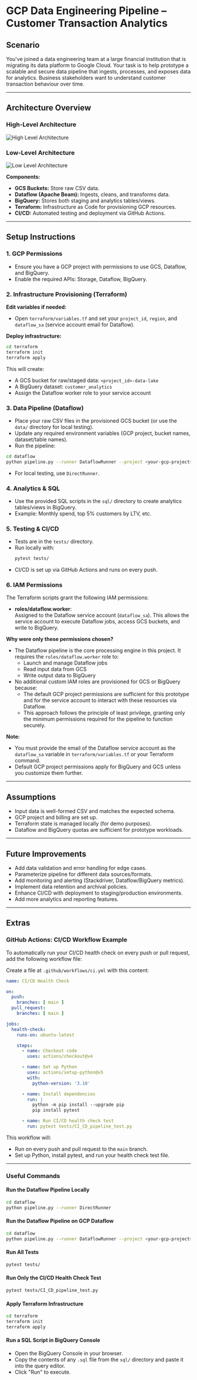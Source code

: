 # GCP Data Engineering Pipeline – Customer Transaction Analytics

## Scenario

You've joined a data engineering team at a large financial institution that is migrating its data platform to Google Cloud. Your task is to help prototype a scalable and secure data pipeline that ingests, processes, and exposes data for analytics. Business stakeholders want to understand customer transaction behaviour over time.

---

## Architecture Overview

### High-Level Architecture
![High Level Architecture](High%20Level.png)

### Low-Level Architecture
![Low Level Architecture](Low%20Level.png)

**Components:**
- **GCS Buckets:** Store raw CSV data.
- **Dataflow (Apache Beam):** Ingests, cleans, and transforms data.
- **BigQuery:** Stores both staging and analytics tables/views.
- **Terraform:** Infrastructure as Code for provisioning GCP resources.
- **CI/CD:** Automated testing and deployment via GitHub Actions.

---

## Setup Instructions

### 1. GCP Permissions
- Ensure you have a GCP project with permissions to use GCS, Dataflow, and BigQuery.
- Enable the required APIs: Storage, Dataflow, BigQuery.

### 2. Infrastructure Provisioning (Terraform)
**Edit variables if needed:**
- Open `terraform/variables.tf` and set your `project_id`, `region`, and `dataflow_sa` (service account email for Dataflow).

**Deploy infrastructure:**
```bash
cd terraform
terraform init
terraform apply
```
This will create:
- A GCS bucket for raw/staged data: `<project_id>-data-lake`
- A BigQuery dataset: `customer_analytics`
- Assign the Dataflow worker role to your service account

### 3. Data Pipeline (Dataflow)
- Place your raw CSV files in the provisioned GCS bucket (or use the `data/` directory for local testing).
- Update any required environment variables (GCP project, bucket names, dataset/table names).
- Run the pipeline:
```bash
cd dataflow
python pipeline.py --runner DataflowRunner --project <your-gcp-project> --temp_location gs://<your-bucket>/temp --region <region>
```
- For local testing, use `DirectRunner`.

### 4. Analytics & SQL
- Use the provided SQL scripts in the `sql/` directory to create analytics tables/views in BigQuery.
- Example: Monthly spend, top 5% customers by LTV, etc.

### 5. Testing & CI/CD
- Tests are in the `tests/` directory.
- Run locally with:
  ```bash
  pytest tests/
  ```
- CI/CD is set up via GitHub Actions and runs on every push.

### 6. IAM Permissions

The Terraform scripts grant the following IAM permissions:

- **roles/dataflow.worker**:  
  Assigned to the Dataflow service account (`dataflow_sa`). This allows the service account to execute Dataflow jobs, access GCS buckets, and write to BigQuery.

**Why were only these permissions chosen?**
- The Dataflow pipeline is the core processing engine in this project. It requires the `roles/dataflow.worker` role to:
  - Launch and manage Dataflow jobs
  - Read input data from GCS
  - Write output data to BigQuery
- No additional custom IAM roles are provisioned for GCS or BigQuery because:
  - The default GCP project permissions are sufficient for this prototype and for the service account to interact with these resources via Dataflow.
  - This approach follows the principle of least privilege, granting only the minimum permissions required for the pipeline to function securely.

**Note:**
- You must provide the email of the Dataflow service account as the `dataflow_sa` variable in `terraform/variables.tf` or your Terraform command.
- Default GCP project permissions apply for BigQuery and GCS unless you customize them further.

---

## Assumptions

- Input data is well-formed CSV and matches the expected schema.
- GCP project and billing are set up.
- Terraform state is managed locally (for demo purposes).
- Dataflow and BigQuery quotas are sufficient for prototype workloads.

---

## Future Improvements

- Add data validation and error handling for edge cases.
- Parameterize pipeline for different data sources/formats.
- Add monitoring and alerting (Stackdriver, Dataflow/BigQuery metrics).
- Implement data retention and archival policies.
- Enhance CI/CD with deployment to staging/production environments.
- Add more analytics and reporting features.

---

## Extras

### GitHub Actions: CI/CD Workflow Example

To automatically run your CI/CD health check on every push or pull request, add the following workflow file:

Create a file at `.github/workflows/ci.yml` with this content:

```yaml
name: CI/CD Health Check

on:
  push:
    branches: [ main ]
  pull_request:
    branches: [ main ]

jobs:
  health-check:
    runs-on: ubuntu-latest

    steps:
      - name: Checkout code
        uses: actions/checkout@v4

      - name: Set up Python
        uses: actions/setup-python@v5
        with:
          python-version: '3.10'

      - name: Install dependencies
        run: |
          python -m pip install --upgrade pip
          pip install pytest

      - name: Run CI/CD health check test
        run: pytest tests/CI_CD_pipeline_test.py
```

This workflow will:
- Run on every push and pull request to the `main` branch.
- Set up Python, install pytest, and run your health check test file.

---

### Useful Commands

#### Run the Dataflow Pipeline Locally
```bash
cd dataflow
python pipeline.py --runner DirectRunner
```

#### Run the Dataflow Pipeline on GCP Dataflow
```bash
cd dataflow
python pipeline.py --runner DataflowRunner --project <your-gcp-project> --temp_location gs://<your-bucket>/temp --region <region>
```

#### Run All Tests
```bash
pytest tests/
```

#### Run Only the CI/CD Health Check Test
```bash
pytest tests/CI_CD_pipeline_test.py
```

#### Apply Terraform Infrastructure
```bash
cd terraform
terraform init
terraform apply
```

#### Run a SQL Script in BigQuery Console
- Open the BigQuery Console in your browser.
- Copy the contents of any `.sql` file from the `sql/` directory and paste it into the query editor.
- Click "Run" to execute.
